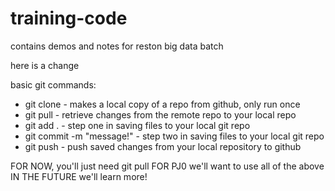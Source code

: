 # training-code
contains demos and notes for reston big data batch

here is a change

basic git commands:

- git clone - makes a local copy of a repo from github, only run once
- git pull - retrieve changes from the remote repo to your local repo
- git add . - step one in saving files to your local git repo
- git commit -m "message!" - step two in saving files to your local git repo
- git push - push saved changes from your local repository to github

FOR NOW, you'll just need git pull
FOR PJ0 we'll want to use all of the above
IN THE FUTURE we'll learn more!
